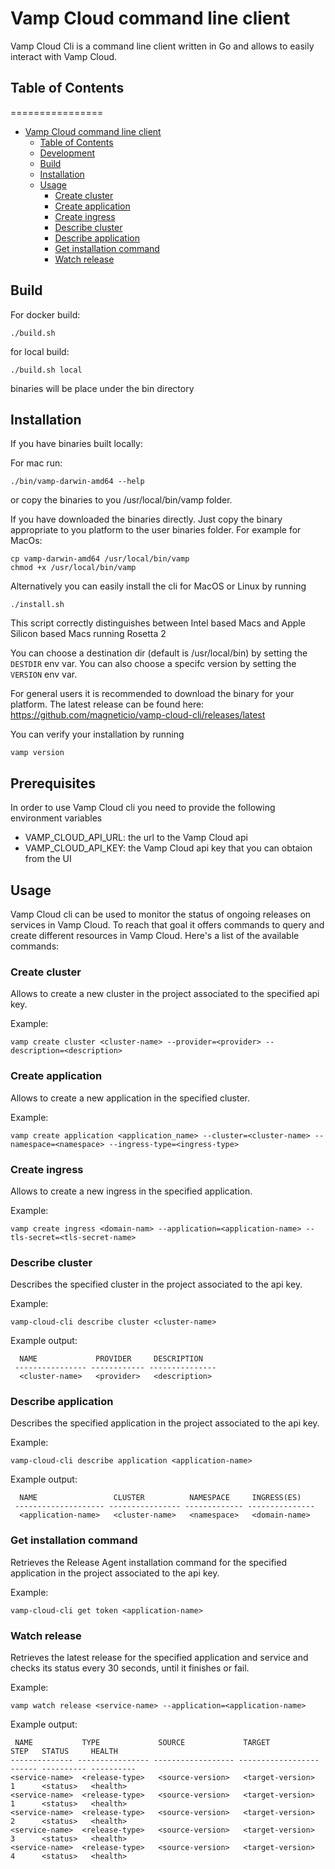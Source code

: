 # Vamp Cloud command line client

Vamp Cloud Cli is a command line client written in Go and allows to easily interact with Vamp Cloud.

## Table of Contents

================

- [Vamp Cloud command line client](#vamp-cloud-command-line-client)
    - [Table of Contents](#table-of-contents)
    - [Development](#development)
    - [Build](#build)
    - [Installation](#installation)
    - [Usage](#usage)
        - [Create cluster](#create-cluster)
        - [Create application](#create-application)
        - [Create ingress](#create-ingress)  
        - [Describe cluster](#describe-cluster)  
        - [Describe application](#describe-application)  
        - [Get installation command](#get-installation-command)
        - [Watch release](#watch-release)                          

## Build

For docker build:

```shell
./build.sh
```

for local build:

```shell
./build.sh local
```

binaries will be place under the bin directory

## Installation

If you have binaries built locally:

For mac run:

```shell
./bin/vamp-darwin-amd64 --help
```

or copy the binaries to you /usr/local/bin/vamp folder.

If you have downloaded the binaries directly. Just copy the binary appropriate to you platform to the user binaries folder. For example for MacOs:

```shell
cp vamp-darwin-amd64 /usr/local/bin/vamp
chmod +x /usr/local/bin/vamp
```

Alternatively you can easily install the cli for MacOS or Linux by running

```shell
./install.sh
```

This script correctly distinguishes between Intel based Macs and Apple Silicon based Macs running Rosetta 2

You can choose a destination dir (default is /usr/local/bin) by setting the `DESTDIR` env var.
You can also choose a specifc version by setting the `VERSION` env var.

For general users it is recommended to download the binary for your platform.
The latest release can be found here:
https://github.com/magneticio/vamp-cloud-cli/releases/latest

You can verify your installation by running

```
vamp version
```

## Prerequisites

In order to use Vamp Cloud cli you need to provide the following environment variables

  - VAMP_CLOUD_API_URL: the url to the Vamp Cloud api
  - VAMP_CLOUD_API_KEY: the Vamp Cloud api key that you can obtaion from the UI


## Usage

Vamp Cloud cli can be used to monitor the status of ongoing releases on services in Vamp Cloud.
To reach that goal it offers commands to query and create different resources in Vamp Cloud.
Here's a list of the available commands:

### Create cluster

Allows to create a new cluster in the project associated to the specified api key.

Example:
```
vamp create cluster <cluster-name> --provider=<provider> --description=<description>
```

### Create application

Allows to create a new application in the specified cluster.

Example:
```
vamp create application <application_name> --cluster=<cluster-name> --namespace=<namespace> --ingress-type=<ingress-type>
```

### Create ingress

Allows to create a new ingress in the specified application.

Example:
```
vamp create ingress <domain-nam> --application=<application-name> --tls-secret=<tls-secret-name>
```

### Describe cluster

Describes the specified cluster in the project associated to the api key.

Example:
```
vamp-cloud-cli describe cluster <cluster-name>
```

Example output:
```
  NAME             PROVIDER     DESCRIPTION
 ---------------- ------------ ---------------
  <cluster-name>   <provider>   <description>

```

### Describe application

Describes the specified application in the project associated to the api key.

Example:
```
vamp-cloud-cli describe application <application-name>
```

Example output:
```
  NAME                 CLUSTER          NAMESPACE     INGRESS(ES)
 -------------------- ---------------- ------------- ---------------
  <application-name>   <cluster-name>   <namespace>   <domain-name>

```

### Get installation command

Retrieves the Release Agent installation command for the specified application in the project associated to the api key.

Example:
```
vamp-cloud-cli get token <application-name>
```

### Watch release

Retrieves the latest release for the specified application and service and checks its status every 30 seconds, until it finishes or fail.

Example:
```
vamp watch release <service-name> --application=<application-name>
```

Example output:
```
 NAME           TYPE             SOURCE             TARGET             STEP   STATUS     HEALTH
-------------- ---------------- ------------------ ------------------ ------ ---------- ----------
<service-name>  <release-type>   <source-version>   <target-version>   1      <status>   <health>
<service-name>  <release-type>   <source-version>   <target-version>   1      <status>   <health>
<service-name>  <release-type>   <source-version>   <target-version>   2      <status>   <health>
<service-name>  <release-type>   <source-version>   <target-version>   3      <status>   <health>
<service-name>  <release-type>   <source-version>   <target-version>   4      <status>   <health>
```
